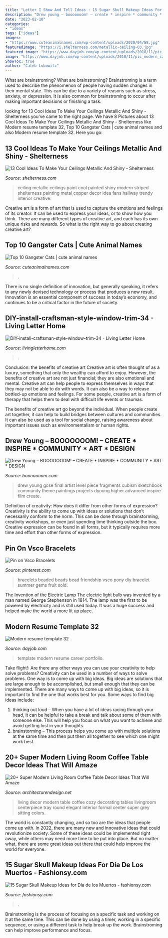 ```yaml
---
title: "Letter I Show And Tell Ideas : 15 Sugar Skull Makeup Ideas For Día De Los Muertos"
description: "Drew young – booooooom! – create * inspire * community * art * design"
date: "2023-02-10"
categories:
- "ideas"
tags: ["ideas"]
images:
- "https://www.cuteanimalnames.com/wp-content/uploads/2020/04/G8.jpg"
featuredImage: "https://i.shelterness.com/metallic-ceiling-03.jpg"
featured_image: "https://www.dayjob.com/wp-content/uploads/2018/11/pic_modern_career_template_32-01.jpg"
image: "https://www.dayjob.com/wp-content/uploads/2018/11/pic_modern_career_template_32-01.jpg"
ShowToc: true
author: "Caleb Lubowitz"
---
```



What are brainstroming?
What are brainstroming? Brainstroming is a term used to describe the phenomenon of people having sudden changes in their mental state. This can be due to a variety of reasons such as stress, anxiety, or depression. It is also common for brainstroming to occur after making important decisions or finishing a task.

	

		
looking for 13 Cool Ideas To Make Your Ceilings Metallic And Shiny - Shelterness you've came to the right page. We have 8 Pictures about 13 Cool Ideas To Make Your Ceilings Metallic And Shiny - Shelterness like Modern resume template 32, Top 10 Gangster Cats | cute animal names and also Modern resume template 32. Here you go:
		
    
## 13 Cool Ideas To Make Your Ceilings Metallic And Shiny - Shelterness

<img loading=lazy src="https://i.shelterness.com/metallic-ceiling-03.jpg" onerror="this.onerror=null;this.src='https://tse1.mm.bing.net/th?id=OIP.xgwyAyCAnBPNaxoaC1dkPQHaK0&amp;pid=15.1';" alt="13 Cool Ideas To Make Your Ceilings Metallic And Shiny - Shelterness">

_Source: shelterness.com_

>ceiling metallic ceilings paint cool painted shiny modern striped shelterness painting metal copper decor idea fans hallway trendy interior creative. 

	

Creative art is a form of art that is used to capture the emotions and feelings of its creator. It can be used to express your ideas, or to show how you think. There are many different types of creative art, and each has its own unique risks and rewards. So what is the right way to go about creating creative art?

    
## Top 10 Gangster Cats | Cute Animal Names

<img loading=lazy src="https://www.cuteanimalnames.com/wp-content/uploads/2020/04/G8.jpg" onerror="this.onerror=null;this.src='https://tse4.mm.bing.net/th?id=OIP.gREwVVuy8wgGQZ0nTAI2SAAAAA&amp;pid=15.1';" alt="Top 10 Gangster Cats | cute animal names">

_Source: cuteanimalnames.com_

>. 

	

There is no single definition of innovation, but generally speaking, it refers to any newly devised technology or process that produces a new result. Innovation is an essential component of success in today’s economy, and continues to be a critical factor in the future of society.

    
## DIY-install-craftsman-style-window-trim-34 - Living Letter Home

<img loading=lazy src="https://www.livingletterhome.com/wp-content/uploads/2020/05/DIY-install-craftsman-style-window-trim-34.jpg" onerror="this.onerror=null;this.src='https://tse4.mm.bing.net/th?id=OIP.CANpOb5QzL58QTdFjsikrQHaLH&amp;pid=15.1';" alt="DIY-install-craftsman-style-window-trim-34 - Living Letter Home">

_Source: livingletterhome.com_

>. 

	

Conclusion: the benefits of creative art
Creative art is often thought of as a luxury, something that only the wealthy can afford to enjoy. However, the benefits of creative art are not just financial; they are also emotional and mental.
Creative art can help people to express themselves in ways that they may not be able to do with words. It can also be a way to release bottled-up emotions and feelings. For some people, creative art is a form of therapy that helps them to deal with difficult life events or traumas.

The benefits of creative art go beyond the individual. When people create art together, it can help to build bridges between cultures and communities. It can also be used as a tool for social change, raising awareness about important issues such as environmentalism or human rights.

    
## Drew Young – BOOOOOOOM! – CREATE * INSPIRE * COMMUNITY * ART * DESIGN

<img loading=lazy src="http://www.booooooom.com/wp-content/uploads/2013/11/artist-drew-young-01.jpg" onerror="this.onerror=null;this.src='https://tse3.mm.bing.net/th?id=OIP.tN4uC2wieh8XUXM_eD1magHaKU&amp;pid=15.1';" alt="Drew Young – BOOOOOOOM! – CREATE * INSPIRE * COMMUNITY * ART * DESIGN">

_Source: booooooom.com_

>drew young gcse final artist level piece fragments cubism sketchbook community theme paintings projects dyoung higher advanced inspire film create. 

	

Definition of creativity: How does it differ from other forms of expression?
Creativity is the ability to come up with ideas or solutions that don’t necessarily conform to the norm. This can be done through brainstorming, creativity workshops, or even just spending time thinking outside the box. Creative expression can be found in all forms, but it typically requires more time and effort than other forms of expression.

    
## Pin On Vsco Bracelets

<img loading=lazy src="https://i.pinimg.com/736x/d9/99/e5/d999e50a67d39877b561ecb228d71336.jpg" onerror="this.onerror=null;this.src='https://tse1.mm.bing.net/th?id=OIP.SEEvMto6uTytk3JKVoPw5wHaJ3&amp;pid=15.1';" alt="Pin on Vsco Bracelets">

_Source: pinterest.com_

>bracelets beaded beads bead friendship vsco pony diy bracelet summer gems fruit sold. 

	

The Invention of the Electric Lamp
The electric light bulb was invented by a man named George Stephenson in 1814. The lamp was the first to be powered by electricity and is still used today. It was a huge success and helped make the world a more lit up place.

    
## Modern Resume Template 32

<img loading=lazy src="https://www.dayjob.com/wp-content/uploads/2018/11/pic_modern_career_template_32-01.jpg" onerror="this.onerror=null;this.src='https://tse4.mm.bing.net/th?id=OIP.pcZRIAlxlAyElKziDrlVcAHaKe&amp;pid=15.1';" alt="Modern resume template 32">

_Source: dayjob.com_

>template modern resume career portfolio. 

	

Take flight!: Are there any other ways you can use your creativity to help solve problems?
Creativity can be used in a number of ways to solve problems. One way is to come up with big ideas. Big ideas are solutions that are large enough to be accomplished, but small enough that they can be implemented. There are many ways to come up with big ideas, so it is important to find the one that works best for you. Some ways to find big ideas include: 
1) thinking out loud – When you have a lot of ideas racing through your head, it can be helpful to take a break and talk about some of them with someone else. This will help you focus on what you want to achieve and avoid getting lost in your thoughts. 
2) brainstorming – This process helps you come up with multiple solutions at the same time and then put them all together to see which one might work best.

    
## 20+ Super Modern Living Room Coffee Table Decor Ideas That Will Amaze

<img loading=lazy src="http://cdn.architecturendesign.net/wp-content/uploads/2015/11/AD-09-modern-cozy-living-room-decor.jpg" onerror="this.onerror=null;this.src='https://tse4.mm.bing.net/th?id=OIP.I9RzrbrkWNa_uls79UX0jgHaLG&amp;pid=15.1';" alt="20+ Super Modern Living Room Coffee Table Decor Ideas That Will Amaze">

_Source: architecturendesign.net_

>living decor modern table coffee cozy decorating tables livingroom centerpiece tray round elegant interior formal center super grey sitting colors. 

	

The world is constantly changing, and so too are the ideas that people come up with. In 2022, there are many new and innovative ideas that could revolutionize society. Some of these ideas could be implemented right away, while others may need more time to be put into place. But no matter what, there are some great ideas out there that could help improve the world for everyone.

    
## 15 Sugar Skull Makeup Ideas For Día De Los Muertos - Fashionsy.com

<img loading=lazy src="https://fashionsy.com/wp-content/uploads/2016/11/14719230_1102877636448747_3863706717820813312_n-768x768.jpg" onerror="this.onerror=null;this.src='https://tse4.mm.bing.net/th?id=OIP.hdf8Okx7-VgapRd6-O5btAHaHa&amp;pid=15.1';" alt="15 Sugar Skull Makeup Ideas for Día de los Muertos - fashionsy.com">

_Source: fashionsy.com_

>. 

	

Brainstroming is the process of focusing on a specific task and working on it at the same time. This can be done by using a timer, working in a specific sequence, or using a different task to help break up the work. Brainstroming can help improve performance and focus.

